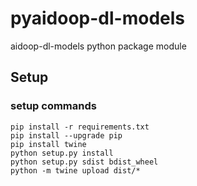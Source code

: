 # pyaidoop-dl-models
aidoop-dl-models python package module

## Setup
### setup commands
```
pip install -r requirements.txt
pip install --upgrade pip
pip install twine
python setup.py install
python setup.py sdist bdist_wheel
python -m twine upload dist/*
```
